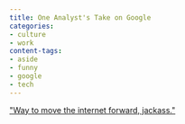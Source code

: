 ```yaml
---
title: One Analyst's Take on Google
categories:
- culture
- work
content-tags:
- aside
- funny
- google
- tech
---
```


["Way to move the internet forward, jackass."][1]

   [1]: http://www.zefrank.com/theshow/archives/2006/10/102006.html
